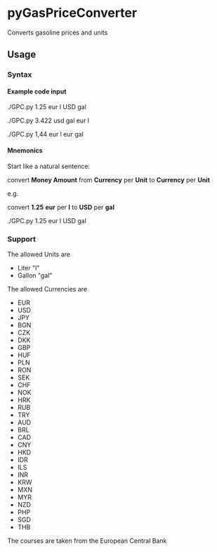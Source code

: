 # pyGasPriceConverter
Converts gasoline prices and units

## Usage
### Syntax
#### Example code input

./GPC.py 1.25 eur l USD gal

./GPC.py 3.422 usd gal eur l

./GPC.py 1,44 eur l eur gal

#### Mnemonics
Start like a natural sentence:

convert **Money Amount** from **Currency** per **Unit** to **Currency** per **Unit**

e.g.

convert **1.25** **eur** per **l** to **USD** per **gal**

./GPC.py 1.25 eur l USD gal

### Support
The allowed Units are
* Liter "l"
* Gallon "gal"

The allowed Currencies are
* EUR
* USD
* JPY
* BGN
* CZK
* DKK
* GBP
* HUF
* PLN
* RON
* SEK
* CHF
* NOK
* HRK
* RUB
* TRY
* AUD
* BRL
* CAD
* CNY
* HKD
* IDR
* ILS
* INR
* KRW
* MXN
* MYR
* NZD
* PHP
* SGD
* THB

The courses are taken from the European Central Bank
